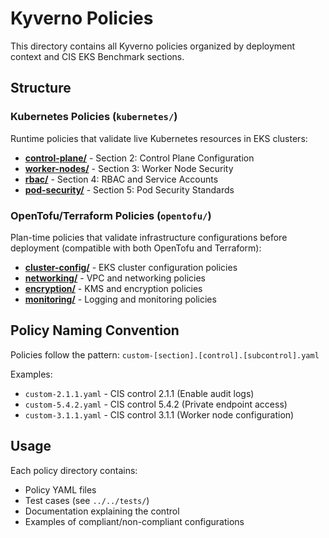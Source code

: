 # Kyverno Policies

This directory contains all Kyverno policies organized by deployment context and CIS EKS Benchmark sections.

## Structure

### Kubernetes Policies (`kubernetes/`)
Runtime policies that validate live Kubernetes resources in EKS clusters:

- **[control-plane/](kubernetes/control-plane/)** - Section 2: Control Plane Configuration
- **[worker-nodes/](kubernetes/worker-nodes/)** - Section 3: Worker Node Security
- **[rbac/](kubernetes/rbac/)** - Section 4: RBAC and Service Accounts  
- **[pod-security/](kubernetes/pod-security/)** - Section 5: Pod Security Standards

### OpenTofu/Terraform Policies (`opentofu/`)
Plan-time policies that validate infrastructure configurations before deployment (compatible with both OpenTofu and Terraform):

- **[cluster-config/](opentofu/cluster-config/)** - EKS cluster configuration policies
- **[networking/](opentofu/networking/)** - VPC and networking policies
- **[encryption/](opentofu/encryption/)** - KMS and encryption policies
- **[monitoring/](opentofu/monitoring/)** - Logging and monitoring policies

## Policy Naming Convention

Policies follow the pattern: `custom-[section].[control].[subcontrol].yaml`

Examples:
- `custom-2.1.1.yaml` - CIS control 2.1.1 (Enable audit logs)
- `custom-5.4.2.yaml` - CIS control 5.4.2 (Private endpoint access)
- `custom-3.1.1.yaml` - CIS control 3.1.1 (Worker node configuration)

## Usage

Each policy directory contains:
- Policy YAML files
- Test cases (see `../../tests/`)
- Documentation explaining the control
- Examples of compliant/non-compliant configurations